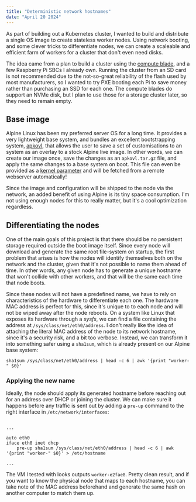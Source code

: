 ```yaml
---
title: "Deterministic network hostnames"
date: "April 20 2024"
---
```


As part of building out a Kubernetes cluster, I wanted to build and distribute a
single OS image to create stateless worker nodes. Using network booting, and
some clever tricks to differentiate nodes, we can create a scaleable and
efficient farm of workers for a cluster that don't even need disks.

The idea came from a plan to build a cluster using the
[compute blade](https://computeblade.com/), and a few Raspberry Pi SBCs I
already own. Running the cluster from an SD card is not recommended due to the
not-so-great reliability of the flash used by most manufacturers, so I wanted to
try PXE booting each Pi to save money rather than purchasing an SSD for each
one. The compute blades do support an NVMe disk, but I plan to use those for a
storage cluster later, so they need to remain empty.

## Base image

Alpine Linux has been my preferred server OS for a long time. It provides a very
lightweight base system, and bundles an excellent bootstrapping system,
[apkovl](https://wiki.alpinelinux.org/wiki/Alpine_local_backup), that allows the
user to save a set of customisations to an system as an overlay to a stock
Alpine live image. In other words, we can create our image once, save the
changes as an `apkovl.tar.gz` file, and apply the same changes to a base system
on boot. This file can even be provided as a
[kernel parameter](https://wiki.alpinelinux.org/wiki/PXE_boot#Guide_to_options)
and will be fetched from a remote webserver automatically!

Since the image and configuration will be shipped to the node via the network,
an added benefit of using Alpine is its tiny space consumption. I'm not using
enough nodes for this to really matter, but it's a cool optimization regardless.

## Differentiating the nodes

One of the main goals of this project is that there should be no persistent
storage required outside the boot image itself. Since every node will download
and generate the same root file-system on startup, the first problem that arises
is how the nodes will identify themselves both on the network and the cluster,
given that it's not possible to name them ahead of time. In other words, any
given node has to generate a unique hostname that won't collide with other
workers, and that will be the same each time that node boots.

Since these nodes will not have a predefined name, we have to rely on
characteristics of the hardware to differentiate each one. The hardware MAC
address is perfect for this, since it's unique to to each node and will not be
wiped away after the node reboots. On a system like Linux that exposes its
hardware through a _sysfs_, we can find a file containing the address at
`/sys/class/net/eth0/address`. I don't really like the idea of attaching the
literal MAC address of the node to its network hostname, since it's a security
risk, and a bit too verbose. Instead, we can transform it into something safer
using a `sha1sum`, which is already present on our Alpine base system:

```console
sha1sum /sys/class/net/eth0/address | head -c 6 | awk '{print "worker-" $0}'
```

### Applying the new name

Ideally, the node should apply its generated hostname before reaching out for an
address over DHCP or joining the cluster. We can make sure it happens before any
traffic is sent out by adding a `pre-up` command to the right interface in
`/etc/network/interfaces`:

```

...

auto eth0
iface eth0 inet dhcp
    pre-up sha1sum /sys/class/net/eth0/address | head -c 6 | awk '{print "worker-" $0}' > /etc/hostname

...
```

The VM I tested with looks outputs `worker-e2fae8`. Pretty clean result, and if
you want to know the physical node that maps to each hostname, you can take note
of the MAC address beforehand and generate the same hash on another computer to
match them up.
